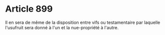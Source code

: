 # Article 899

Il en sera de même de la disposition entre vifs ou testamentaire par laquelle l'usufruit sera donné à l'un et la nue-propriété à l'autre.
